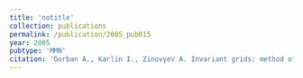 ```yaml
---
title: 'notitle'
collection: publications
permalink: /publication/2005_pub015
year: 2005
pubtype: 'MMN'
citation: 'Gorban A., Karlin I., Zinovyev A. Invariant grids: method of complexity reduction in reaction networks. 2005. <i>ComPlexUs</i> 2004-05;2:110-127.'
---
```

